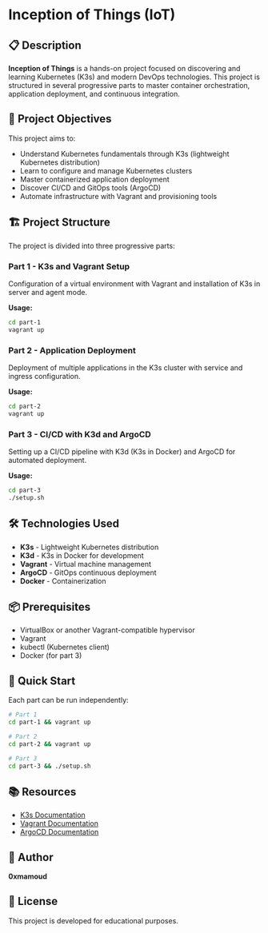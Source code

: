 # Inception of Things (IoT)

## 📋 Description

**Inception of Things** is a hands-on project focused on discovering and learning Kubernetes (K3s) and modern DevOps technologies. This project is structured in several progressive parts to master container orchestration, application deployment, and continuous integration.

## 🎯 Project Objectives

This project aims to:
- Understand Kubernetes fundamentals through K3s (lightweight Kubernetes distribution)
- Learn to configure and manage Kubernetes clusters
- Master containerized application deployment
- Discover CI/CD and GitOps tools (ArgoCD)
- Automate infrastructure with Vagrant and provisioning tools

## 🏗️ Project Structure

The project is divided into three progressive parts:

### Part 1 - K3s and Vagrant Setup
Configuration of a virtual environment with Vagrant and installation of K3s in server and agent mode.

**Usage:**
```bash
cd part-1
vagrant up
```

### Part 2 - Application Deployment
Deployment of multiple applications in the K3s cluster with service and ingress configuration.

**Usage:**
```bash
cd part-2
vagrant up
```

### Part 3 - CI/CD with K3d and ArgoCD
Setting up a CI/CD pipeline with K3d (K3s in Docker) and ArgoCD for automated deployment.

**Usage:**
```bash
cd part-3
./setup.sh
```

## 🛠️ Technologies Used

- **K3s** - Lightweight Kubernetes distribution
- **K3d** - K3s in Docker for development
- **Vagrant** - Virtual machine management
- **ArgoCD** - GitOps continuous deployment
- **Docker** - Containerization

## 📦 Prerequisites

- VirtualBox or another Vagrant-compatible hypervisor
- Vagrant
- kubectl (Kubernetes client)
- Docker (for part 3)

## 🚀 Quick Start

Each part can be run independently:

```bash
# Part 1
cd part-1 && vagrant up

# Part 2
cd part-2 && vagrant up

# Part 3
cd part-3 && ./setup.sh
```

## 📚 Resources

- [K3s Documentation](https://k3s.io/)
- [Vagrant Documentation](https://www.vagrantup.com/docs)
- [ArgoCD Documentation](https://argo-cd.readthedocs.io/)

## 👤 Author

**0xmamoud**

## 📄 License

This project is developed for educational purposes.
